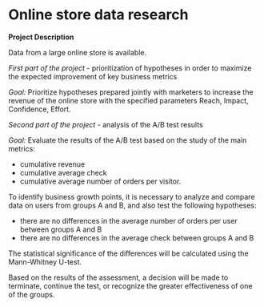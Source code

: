 # Online store data research

**Project Description**

Data from a large online store is available.

*First part of the project* - prioritization of hypotheses in order to maximize the expected improvement of key business metrics

*Goal:* Prioritize hypotheses prepared jointly with marketers to increase the revenue of the online store with the specified parameters Reach, Impact, Confidence, Effort.

*Second part of the project* - analysis of the A/B test results

*Goal:* Evaluate the results of the A/B test based on the study of the main metrics:

- cumulative revenue
- cumulative average check
- cumulative average number of orders per visitor.

To identify business growth points, it is necessary to analyze and compare data on users from groups A and B, and also test the following hypotheses:

- there are no differences in the average number of orders per user between groups A and B
- there are no differences in the average check between groups A and B

The statistical significance of the differences will be calculated using the Mann-Whitney U-test.

Based on the results of the assessment, a decision will be made to terminate, continue the test, or recognize the greater effectiveness of one of the groups.
